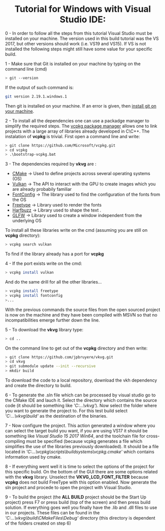 <h1 align="center">
 Tutorial for Windows with Visual Studio IDE:
</h1>

0 - In order to follow all the steps from this tutorial Visual Studio must be installed on your machine. The version used in this build tutorial was the VS 2017, but other versions should work (i.e. VS19 and VS15). If VS is not installed the following steps might still have some value for your specific build. <br>

1 - Make sure that Git is installed on your machine by typing on the command line (cmd)<br>
```bash
> git --version
```

If the output of such command is: <br>
```bash
git version 2.19.1.windows.1
```

Then git is installed on your machine. If an error is given, then [install git on your machine](https://git-scm.com/download/win).<br> 

2 - To install all the dependencies one can use a packadge manager to simplify the required steps. The [vcpkg package manager](https://docs.microsoft.com/en-us/cpp/build/vcpkg?view=vs-2019) allows one to link projects with a large array of libraries already developed in C\C++. The instalation of **vcpkg** is trivial. First open a command line and write: <br>
```bash
> git clone https://github.com/Microsoft/vcpkg.git
> cd vcpkg
> .\bootstrap-vcpkg.bat
```
3 - The dependencies required by **vkvg** are :<br> 

- [CMake](https://cmake.org/) -> Used to define projects across several operating systems (OS)<br>
- [Vulkan](https://www.khronos.org/vulkan/) -> The API to interact with the GPU to create images which you are already probabily familiar<br>
- [FontConfig](https://www.freedesktop.org/wiki/Software/fontconfig/) -> The library used to find the configuration of the fonts from the OS<br>
- [Freetype](https://www.freetype.org/) -> Library used to render the fonts<br>
- [Harfbuzz](https://www.freedesktop.org/wiki/Software/HarfBuzz/) -> Library used to shape the text .<br>
- [GLFW](http://www.glfw.org/) -> Library used to create a window independent from the underlying OS<br>

To install all these libraries write on the cmd (assuming you are still on **vcpkg** directory):<br>
```bash
> vcpkg search vulkan
```
To find if the library already has a port for **vcpkg**<br>

4 - If the port exists write on the cmd:<br>
```bash
> vcpkg install vulkan
```

And do the same drill for all the other libraries...<br>
```bash
> vcpkg install freetype
> vcpkg install fontconfig
>...
```

With the previous commands the source files from the open sourced project is now on the machine and they have been compiled with MSVN so that no incompatibilities emerge further down the line.

5 - To download the **vkvg** library type:<br>
```bash
> cd ..
```
On the command line to get out of the **vcpkg** directory and then write:<br>
```bash
> git clone https://github.com/jpbruyere/vkvg.git
> cd vkvg 
> git submodule update --init --recursive 
> mkdir build
```
To download the code to a local repository, download the vkh dependency and create the directory to build.<br>

6 - To generate the .sln file which can be processed by visual studio go to the CMake IDE and lauch it. Select the directory which contains the source code (it should be something like <i>'C:\...\vkvg'</i>). Now select the folder where you want to generate the project to. For this test build select <i>'C:\...\vkvg\build'</i> as the destination of the binaries.<br>

7 - Now configure the project. This action generated a window where you can select the target build you want, if you are using VS17 it should be something like <i>Visual Studio 15 2017 Win64</i>, and the toolchain file for cross-compiling must be specified (because vcpkg generates a file which simplifies the use of the libraries previously downloaded). It should be a file located in <i>'C:\...\vcpkg\scripts\buildsystems\vcpkg.cmake'</i> which contains information used by cmake.<br>

8 - If everything went well it is time to select the options of the project for this specific build. On the bottom of the GUI there are some options related with the **vkvg** library. Unselect the <strong>VKVG_LCD_FONT_FILTER</strong> because **vcpkg** does not build FreeType with this option enabled. Now generate the sln project and procede to open the project with Visual Studio.<br>

9 - To build the project (the <strong>ALL BUILD</strong> project should be the Start Up project) press F7 or press build (top of the screen) and then press build solution. If everything goes well you finally have the .lib and .dll files to use in our projects. These files can be found in the <i>'C:\...\vkvg\build\CMakeFiles\Debug'</i> directory (this directory is dependent of the folders created on step 6) <br>
